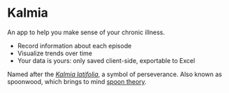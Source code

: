
# Kalmia
An app to help you make sense of your chronic illness.

- Record information about each episode
- Visualize trends over time
- Your data is yours: only saved client-side, exportable to Excel

Named after the [*Kalmia latifolia*](https://en.wikipedia.org/wiki/Kalmia_latifolia), a symbol of perseverance. Also known as spoonwood, which brings to mind [spoon theory](https://en.wikipedia.org/wiki/Spoon_theory).